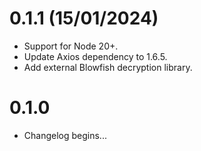# 0.1.1 (15/01/2024)
* Support for Node 20+.
* Update Axios dependency to 1.6.5.
* Add external Blowfish decryption library.

# 0.1.0
* Changelog begins...
